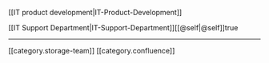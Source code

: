 

[[IT product development|IT-Product-Development]]



[[IT Support Department|IT-Support-Department]][[@self|@self]]true



*****

[[category.storage-team]] 
[[category.confluence]] 
